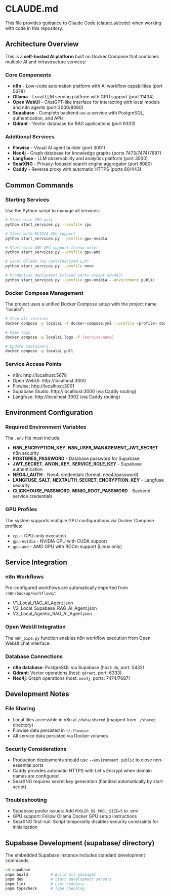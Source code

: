 # CLAUDE.md

This file provides guidance to Claude Code (claude.ai/code) when working with code in this repository.

## Architecture Overview

This is a **self-hosted AI platform** built on Docker Compose that combines multiple AI and infrastructure services:

### Core Components
- **n8n** - Low-code automation platform with AI workflow capabilities (port 5678)
- **Ollama** - Local LLM serving platform with GPU support (port 11434)
- **Open WebUI** - ChatGPT-like interface for interacting with local models and n8n agents (port 3000/8080)
- **Supabase** - Complete backend-as-a-service with PostgreSQL, authentication, and APIs
- **Qdrant** - Vector database for RAG applications (port 6333)

### Additional Services
- **Flowise** - Visual AI agent builder (port 3001)
- **Neo4j** - Graph database for knowledge graphs (ports 7473/7474/7687)
- **Langfuse** - LLM observability and analytics platform (port 3000)
- **SearXNG** - Privacy-focused search engine aggregator (port 8080)
- **Caddy** - Reverse proxy with automatic HTTPS (ports 80/443)

## Common Commands

### Starting Services
Use the Python script to manage all services:

```bash
# Start with CPU-only
python start_services.py --profile cpu

# Start with NVIDIA GPU support
python start_services.py --profile gpu-nvidia

# Start with AMD GPU support (Linux only)
python start_services.py --profile gpu-amd

# Local Ollama (no containerized LLM)
python start_services.py --profile none

# Production deployment (closed ports except 80/443)
python start_services.py --profile gpu-nvidia --environment public
```

### Docker Compose Management
The project uses a unified Docker Compose setup with the project name "localai":

```bash
# Stop all services
docker compose -p localai -f docker-compose.yml --profile <profile> down

# View logs
docker compose -p localai logs -f [service-name]

# Update containers
docker compose -p localai pull
```

### Service Access Points
- n8n: http://localhost:5678
- Open WebUI: http://localhost:3000
- Flowise: http://localhost:3001
- Supabase Studio: http://localhost:3000 (via Caddy routing)
- Langfuse: http://localhost:3002 (via Caddy routing)

## Environment Configuration

### Required Environment Variables
The `.env` file must include:
- **N8N_ENCRYPTION_KEY**, **N8N_USER_MANAGEMENT_JWT_SECRET** - n8n security
- **POSTGRES_PASSWORD** - Database password for Supabase
- **JWT_SECRET**, **ANON_KEY**, **SERVICE_ROLE_KEY** - Supabase authentication
- **NEO4J_AUTH** - Neo4j credentials (format: neo4j/password)
- **LANGFUSE_SALT**, **NEXTAUTH_SECRET**, **ENCRYPTION_KEY** - Langfuse security
- **CLICKHOUSE_PASSWORD**, **MINIO_ROOT_PASSWORD** - Backend service credentials

### GPU Profiles
The system supports multiple GPU configurations via Docker Compose profiles:
- `cpu` - CPU-only execution
- `gpu-nvidia` - NVIDIA GPU with CUDA support
- `gpu-amd` - AMD GPU with ROCm support (Linux only)

## Service Integration

### n8n Workflows
Pre-configured workflows are automatically imported from `/n8n/backup/workflows/`:
- V1_Local_RAG_AI_Agent.json
- V2_Local_Supabase_RAG_AI_Agent.json  
- V3_Local_Agentic_RAG_AI_Agent.json

### Open WebUI Integration
The `n8n_pipe.py` function enables n8n workflow execution from Open WebUI chat interface.

### Database Connections
- **n8n database**: PostgreSQL via Supabase (host: `db`, port: 5432)
- **Qdrant**: Vector operations (host: `qdrant`, port: 6333)
- **Neo4j**: Graph operations (host: `neo4j`, ports: 7474/7687)

## Development Notes

### File Sharing
- Local files accessible in n8n at `/data/shared` (mapped from `./shared` directory)
- Flowise data persisted in `~/.flowise`
- All service data persisted via Docker volumes

### Security Considerations
- Production deployments should use `--environment public` to close non-essential ports
- Caddy provides automatic HTTPS with Let's Encrypt when domain names are configured
- SearXNG requires secret key generation (handled automatically by start script)

### Troubleshooting
- Supabase pooler issues: Add `POOLER_DB_POOL_SIZE=5` to .env
- GPU support: Follow Ollama Docker GPU setup instructions
- SearXNG first-run: Script temporarily disables security constraints for initialization

## Supabase Development (supabase/ directory)

The embedded Supabase instance includes standard development commands:
```bash
cd supabase
pnpm build          # Build all packages
pnpm dev            # Start development servers
pnpm lint           # Lint codebase
pnpm typecheck      # Type checking
```